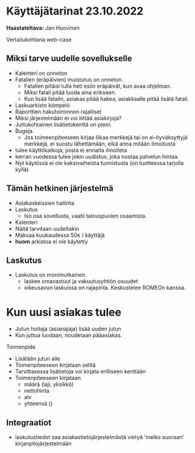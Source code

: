 # Käyttäjätarinat 23.10.2022

**Haastateltava:** Jan Huovinen  

Vertailukohtana web-case

## Miksi tarve uudelle sovellukselle
- Kalenteri on onneton
- Fatalien (eräpäivien) muistutus on onneton. 
  - Fatalien pitäisi tulla heti esiin eräpäivät, kun avaa ohjelman. 
  - Miksi fatali pitää luoda aina erikseen. 
  - Kun lisää fatalin, asiakas pitää hakea, asiakkaalle pitää lisätä fatali. 
- Laskuarkisto kömpelö
- Raporttien hakutoiminnon rajalliset
- Miksi järjestelmään ei voi liittää asiakirjoja? 
- Juttukohtainen lisätietokenttä on pieni. 
- Bugeja.
  - Jos toimeenpiteeseen kirjaa liikaa merkkejä tai on ei-hyväksyttyjä merkkejä, ei suostu lähettämään, eikä anna mitään ilmoitusta
- tulee käyttökatkoja, joista ei ennalta ilmoiteta
- kerran vuodessa tulee jokin uudistus, joka nostaa palvelun hintaa. 
- Nyt käytössä ei ole kaksivaiheista tunnistusta (on tuotteessa tarjolla kyllä)

## Tämän hetkinen järjestelmä
- Asiakaskeissien hallinta
- Laskutus
  - Iso osa sovellusta, vaatii talouspuolen osaamista. 
- Kalenteri
- Näitä tarvitaan uudeltakin
- Maksaa kuukaudessa 50e / käyttäjä
- **huom** arkistoa ei ole käytetty


## Laskutus

- Laskutus on monimutkainen.
  - laskee omavastuut ja vakuutusyhtiön osuudet
  - oikeusavun laskuissa on rajapinta. Keskustelee ROMEOn kanssa. 

# Kun uusi asiakas tulee
- Jutun hoitaja (asianajaja) lisää uuden jutun
- Kun juttua luodaan, noudetaan pääasiakas. 


Toimenpide
- Lisätään jutun alle
- Toimenpiteeseen kirjataan selitä
- Tarvittasessa lisätietoja voi kirjata erilliseen kenttään
- Toimenpiteeseen kirjataan 
  - määrä (laji, yksikkö)
  - nettohinta
  - alv
  - yhteensä ()


## Integraatiot
- laskutustiedot saa asiakastietojärjestelmästä vietyä 'melko suoraan' kirjanpitojärjestelmään 